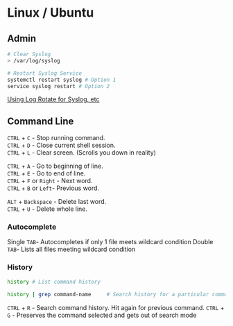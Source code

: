 # Linux / Ubuntu

## Admin

```bash
# Clear Syslog
> /var/log/syslog
```

```bash
# Restart Syslog Service
systemctl restart syslog # Option 1
service syslog restart # Option 2
```

[Using Log Rotate for Syslog, etc](https://stackoverflow.com/questions/35638219/ubuntu-large-syslog-and-kern-log-files?utm_source=pocket_mylist)

## Command Line

`CTRL` + `C` - Stop running command.  
`CTRL` + `D` - Close current shell session.  
`CTRL` + `L` - Clear screen. (Scrolls you down in reality)

`CTRL` + `A` - Go to beginning of line.  
`CTRL` + `E` - Go to end of line.  
`CTRL` + `F` or `Right` - Next word.  
`CTRL` + `B` or `Left`- Previous word.

`ALT` + `Backspace` - Delete last word.  
`CTRL` + `U` - Delete whole line.

### Autocomplete

Single `TAB`- Autocompletes if only 1 file meets wildcard condition
Double `TAB`- Lists all files meeting wildcard condition

### History

```bash
history # List command history

history | grep command-name     # Search history for a particular command string
```
`CTRL` + `R` - Search command history. Hit again for previous command.
`CTRL` + `G` - Preserves the command selected and gets out of search mode
